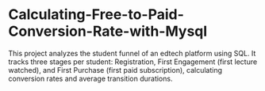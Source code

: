 # Calculating-Free-to-Paid-Conversion-Rate-with-Mysql
This project analyzes the student funnel of an edtech platform using SQL. It tracks three stages per student: Registration, First Engagement (first lecture watched), and First Purchase (first paid subscription), calculating conversion rates and average transition durations.
